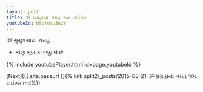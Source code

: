```yaml
---
layout: post
title: ૐ પ્રગ્રહાયાં નમહ ૧૦૮ ટાઈમ્સ
youtubeId: bSckoau5nzY
---
```

 
 
 ૐ સુયુકથાયા નમહ  
 
 -  કોણ ખૂબ કાળજી લે છે 
 
  
 
  
 
 
 
 
 
 


{% include youtubePlayer.html id=page.youtubeId %}
 
[Next]({{ site.baseurl }}{% link  split2/_posts/2015-08-21-ૐ પ્રગ્રહાયાં નમહ ૧૦૮ ટાઈમ્સ.md%})
 
